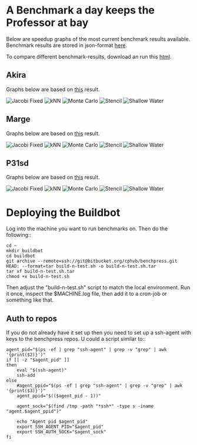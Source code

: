 A Benchmark a day keeps the Professor at bay
============================================

Below are speedup graphs of the most current benchmark results available.
Benchmark results are stored in json-format [here](https://bitbucket.org/cphvb/benchpress/raw/master/results).

To compare different benchmark-results, download an run this [html](https://bitbucket.org/cphvb/benchpress/raw/master/compare.html).

Akira
-----

Graphs below are based on [this](https://bitbucket.org/cphvb/benchpress/raw/master/results/akira/benchmark-latest.json) result.

![Jacobi Fixed  ](https://bitbucket.org/cphvb/benchpress/raw/master/graphs/akira/latest/jacobi%20fixed_speedup.png)
![kNN           ](https://bitbucket.org/cphvb/benchpress/raw/master/graphs/akira/latest/knn_speedup.png)
![Monte Carlo   ](https://bitbucket.org/cphvb/benchpress/raw/master/graphs/akira/latest/monte%20carlo_speedup.png)
![Stencil       ](https://bitbucket.org/cphvb/benchpress/raw/master/graphs/akira/latest/stencil%20synth_speedup.png)
![Shallow Water ](https://bitbucket.org/cphvb/benchpress/raw/master/graphs/akira/latest/shallow%20water_speedup.png)

Marge
-----

Graphs below are based on [this](https://bitbucket.org/cphvb/benchpress/raw/master/results/marge/benchmark-latest.json) result.

![Jacobi Fixed  ](https://bitbucket.org/cphvb/benchpress/raw/master/graphs/marge/latest/jacobi%20fixed_speedup.png)
![kNN           ](https://bitbucket.org/cphvb/benchpress/raw/master/graphs/marge/latest/knn_speedup.png)
![Monte Carlo   ](https://bitbucket.org/cphvb/benchpress/raw/master/graphs/marge/latest/monte%20carlo_speedup.png)
![Stencil       ](https://bitbucket.org/cphvb/benchpress/raw/master/graphs/marge/latest/stencil%20synth_speedup.png)
![Shallow Water ](https://bitbucket.org/cphvb/benchpress/raw/master/graphs/marge/latest/shallow%20water_speedup.png)


P31sd
-----

Graphs below are based on [this](https://bitbucket.org/cphvb/benchpress/raw/master/results/p31sd/benchmark-latest.json) result.

![Jacobi Fixed  ](https://bitbucket.org/cphvb/benchpress/raw/master/graphs/p31sd/latest/jacobi%20fixed_speedup.png)
![kNN           ](https://bitbucket.org/cphvb/benchpress/raw/master/graphs/p31sd/latest/knn_speedup.png)
![Monte Carlo   ](https://bitbucket.org/cphvb/benchpress/raw/master/graphs/p31sd/latest/monte%20carlo_speedup.png)
![Stencil       ](https://bitbucket.org/cphvb/benchpress/raw/master/graphs/p31sd/latest/stencil%20synth_speedup.png)
![Shallow Water ](https://bitbucket.org/cphvb/benchpress/raw/master/graphs/p31sd/latest/shallow%20water_speedup.png)

Deploying the Buildbot
======================

Log into the machine you want to run benchmarks on. Then do the following::

    cd ~
    mkdir buildbot
    cd buildbot
    git archive --remote=ssh://git@bitbucket.org/cphvb/benchpress.git HEAD: --format=tar build-n-test.sh -o build-n-test.sh.tar
    tar xf build-n-test.sh.tar
    chmod +x build-n-test.sh

Then adjust the "build-n-test.sh" script to match the local environment.
Run it once, inspect the $MACHINE.log file, then add it to a cron-job or something like that.

Auth to repos
-------------

If you do not already have it set up then you need to set up a ssh-agent with keys to the benchpress repos.
U could a script similar to::

    agent_pid="$(ps -ef | grep "ssh-agent" | grep -v "grep" | awk '{print($2)}')"
    if [[ -z "$agent_pid" ]]
    then
        eval "$(ssh-agent)"
        ssh-add
    else
        #agent_ppid="$(ps -ef | grep "ssh-agent" | grep -v "grep" | awk '{print($3)}')"
        agent_ppid="$(($agent_pid - 1))"
     
        agent_sock="$(find /tmp -path "*ssh*" -type s -iname "agent.$agent_ppid")"
     
        echo "Agent pid $agent_pid"
        export SSH_AGENT_PID="$agent_pid"
        export SSH_AUTH_SOCK="$agent_sock"
    fi

